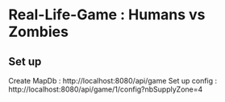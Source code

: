 
# Real-Life-Game : Humans vs Zombies

## Set up

Create MapDb : http://localhost:8080/api/game
Set up config : http://localhost:8080/api/game/1/config?nbSupplyZone=4